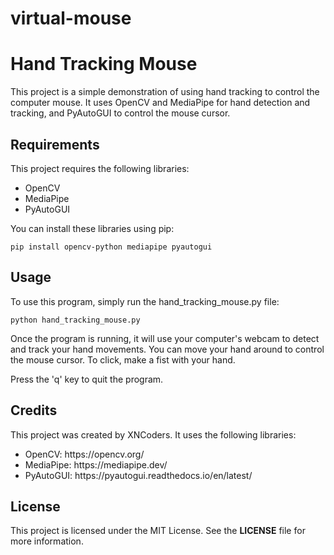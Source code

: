 # virtual-mouse
<h1>Hand Tracking Mouse</h1>

This project is a simple demonstration of using hand tracking to control the computer mouse. It uses OpenCV and MediaPipe for hand detection and tracking, and PyAutoGUI to control the mouse cursor.
<h2>Requirements</h2>

This project requires the following libraries:
<ul>
  <li>OpenCV</li>
  <li>MediaPipe</li>
  <li>PyAutoGUI</li>
</ul>
  
You can install these libraries using pip:

  <code>pip install opencv-python mediapipe pyautogui</code>

<h2>Usage</h2>

To use this program, simply run the hand_tracking_mouse.py file:

<code>python hand_tracking_mouse.py</code>

Once the program is running, it will use your computer's webcam to detect and track your hand movements. You can move your hand around to control the mouse cursor. To click, make a fist with your hand.

Press the 'q' key to quit the program.
<h2>Credits</h2>

This project was created by XNCoders. It uses the following libraries:
<ul>
  <li>OpenCV: https://opencv.org/</li>
  <li>MediaPipe: https://mediapipe.dev/</li>
  <li>PyAutoGUI: https://pyautogui.readthedocs.io/en/latest/</li>
</ul>
<h2>License</h2>

This project is licensed under the MIT License. See the <b>LICENSE</b> file for more information.

